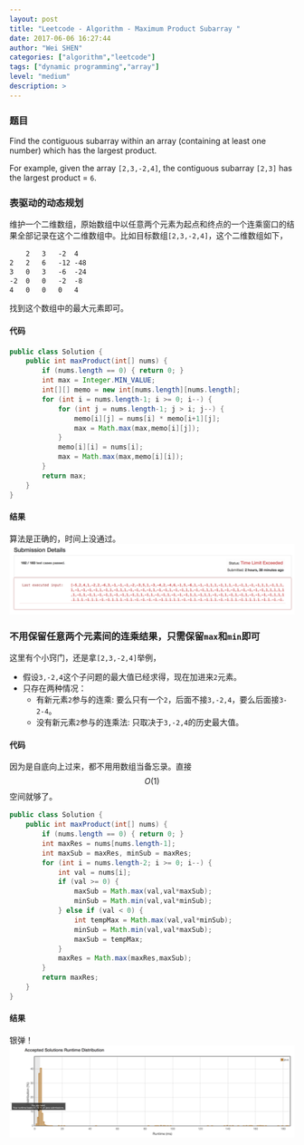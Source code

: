 ```yaml
---
layout: post
title: "Leetcode - Algorithm - Maximum Product Subarray "
date: 2017-06-06 16:27:44
author: "Wei SHEN"
categories: ["algorithm","leetcode"]
tags: ["dynamic programming","array"]
level: "medium"
description: >
---
```


### 题目
Find the contiguous subarray within an array (containing at least one number) which has the largest product.

For example, given the array `[2,3,-2,4]`,
the contiguous subarray `[2,3]` has the largest product = `6`.

### 表驱动的动态规划
维护一个二维数组，原始数组中以任意两个元素为起点和终点的一个连乘窗口的结果全部记录在这个二维数组中。比如目标数组`[2,3,-2,4]`，这个二维数组如下，
```
    2   3   -2  4
2   2   6   -12 -48
3   0   3   -6  -24
-2  0   0   -2  -8
4   0   0   0   4
```
找到这个数组中的最大元素即可。

#### 代码
```java
public class Solution {
    public int maxProduct(int[] nums) {
        if (nums.length == 0) { return 0; }
        int max = Integer.MIN_VALUE;
        int[][] memo = new int[nums.length][nums.length];
        for (int i = nums.length-1; i >= 0; i--) {
            for (int j = nums.length-1; j > i; j--) {
                memo[i][j] = nums[i] * memo[i+1][j];
                max = Math.max(max,memo[i][j]);
            }
            memo[i][i] = nums[i];
            max = Math.max(max,memo[i][i]);
        }
        return max;
    }
}
```

#### 结果
算法是正确的，时间上没通过。
![maximum-product-subarray-1](/images/leetcode/maximum-product-subarray-1.png)


### 不用保留任意两个元素间的连乘结果，只需保留`max`和`min`即可
这里有个小窍门，还是拿`[2,3,-2,4]`举例，

* 假设`3,-2,4`这个子问题的最大值已经求得，现在加进来`2`元素。
* 只存在两种情况：
    * 有新元素`2`参与的连乘: 要么只有一个`2`，后面不接`3,-2,4`，要么后面接`3-2-4`。
    * 没有新元素`2`参与的连乘法: 只取决于`3,-2,4`的历史最大值。

#### 代码
因为是自底向上过来，都不用用数组当备忘录。直接 $$O(1)$$ 空间就够了。
```java
public class Solution {
    public int maxProduct(int[] nums) {
        if (nums.length == 0) { return 0; }
        int maxRes = nums[nums.length-1];
        int maxSub = maxRes, minSub = maxRes;
        for (int i = nums.length-2; i >= 0; i--) {
            int val = nums[i];
            if (val >= 0) {
                maxSub = Math.max(val,val*maxSub);
                minSub = Math.min(val,val*minSub);
            } else if (val < 0) {
                int tempMax = Math.max(val,val*minSub);
                minSub = Math.min(val,val*maxSub);
                maxSub = tempMax;
            }
            maxRes = Math.max(maxRes,maxSub);
        }
        return maxRes;
    }
}
```

#### 结果
银弹！
![maximum-product-subarray-2](/images/leetcode/maximum-product-subarray-2.png)
